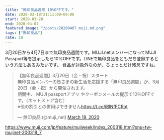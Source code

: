 ```yaml
---
title: "無印良品週間 10%OFFです。"
date: 2020-03-18T21:11:00+09:00
start: 2020-03-20
end: 2020-04-07
featured_image: "/posts/20200407_muji.md.png"
tags: ["無印良品"]
rate: 10
---
```


3月20日から4月7日まで無印良品週間です。MUJI.netメンバーになってMUJI Passport等を提示したら10%OFFです。LINEで無印良品をともだち登録するという方法もあるみたいです。
食品が対象外なのが、ちょっとだけ残念ですね。

<blockquote class="twitter-tweet"><p lang="ja" dir="ltr">【無印良品週間】3月20日（金・祝）スタート<br>無印良品メンバーの皆さまの新生活を応援する「無印良品週間」が、3月20日（金・祝）から開催されます。<br>期間中、 MUJI passportアプリ やクーポンメールの提示で10％OFFです。（ネットストア含む）<br>※他の割引との併用はできません<a href="https://t.co/iBlNfFCRot">https://t.co/iBlNfFCRot</a></p>&mdash; 無印良品 (@muji_net) <a href="https://twitter.com/muji_net/status/1240163525156208640?ref_src=twsrc%5Etfw">March 18, 2020</a></blockquote> <script async src="https://platform.twitter.com/widgets.js" charset="utf-8"></script>

https://www.muji.com/jp/feature/mujiweek/index_200318.html?sns=tw-mujinet-200318_7
